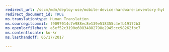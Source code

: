 ```yaml
---
redirect_url: /sccm/mdm/deploy-use/mobile-device-hardware-inventory-hybrid
redirect_document_id: TRUE
ms.translationtype: Human Translation
ms.sourcegitcommit: f9097014c7e988ec8e139e518355c4efb19172b3
ms.openlocfilehash: a5ef52c3190e60834882798e2945ccc98262fbc7
ms.contentlocale: ko-kr
ms.lasthandoff: 05/17/2017

---
```


